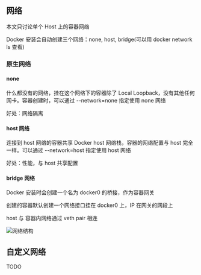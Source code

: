 ## 网络

本文只讨论单个 Host 上的容器网络

Docker 安装会自动创建三个网络：none, host, bridge(可以用 docker network ls 查看)

### 原生网络

#### none

什么都没有的网络，挂在这个网络下的容器除了 Local Loopback，没有其他任何网卡。容器创建时，可以通过 --network=none 指定使用 none 网络

好处：网络隔离

#### host 网络

连接到 host 网络的容器共享 Docker host 网络栈，容器的网络配置与 host 完全一样。可以通过 --network=host 指定使用 host 网络

好处：性能，与 host 共享配置

#### bridge 网络

Docker 安装时会创建一个名为 docker0 的桥接，作为容器网关

创建的容器默认创建一个网络接口挂在 docker0 上，IP 在网关的网段上

host 与 容器内网络通过 veth pair 相连

![网络结构](http://7xo6kd.com1.z0.glb.clouddn.com/upload-ueditor-image-20170622-1498131142416099708.jpg)


## 自定义网络

TODO